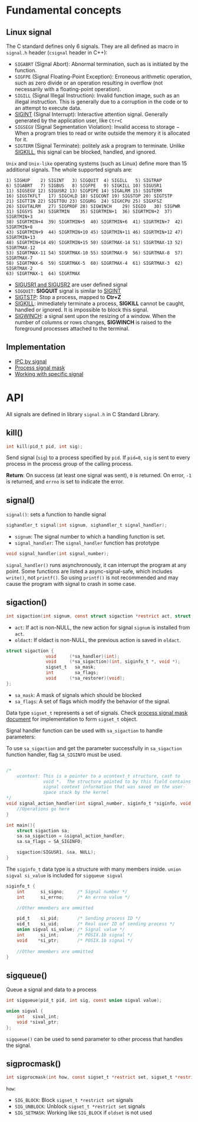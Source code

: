 # Fundamental concepts

## Linux signal

The C standard defines only 6 signals. They are all defined as macro in ``signal.h`` header (``csignal`` header in C++):

* ``SIGABRT`` (Signal Abort): Abnormal termination, such as is initiated by the function.
* ``SIGFPE`` (Signal Floating-Point Exception): Erroneous arithmetic operation, such as zero divide or an operation resulting in overflow (not necessarily with a floating-point operation).
* ``SIGILL`` (Signal Illegal Instruction): Invalid function image, such as an illegal instruction. This is generally due to a corruption in the code or to an attempt to execute data.
* [SIGINT](Working%20with%20specific%20signal.md#sigtstp-and-sigint) (Signal Interrupt): Interactive attention signal. Generally generated by the application user, like ``Ctr+C``
* ``SIGSEGV`` (Signal Segmentation Violation): Invalid access to storage − When a program tries to read or write outside the memory it is allocated for it.
* ``SIGTERM`` (Signal Terminate): politely ask a program to terminate. Unlike [SIGKILL](Working%20with%20specific%20signal.md#sigkill), this signal can be blocked, handled, and ignored.

``Unix`` and ``Unix-like`` operating systems (such as Linux) define more than 15 additional signals. The whole supported signals are:

```
1) SIGHUP	 2) SIGINT	 3) SIGQUIT	 4) SIGILL	 5) SIGTRAP
6) SIGABRT	 7) SIGBUS	 8) SIGFPE	 9) SIGKILL	10) SIGUSR1
11) SIGSEGV	12) SIGUSR2	13) SIGPIPE	14) SIGALRM	15) SIGTERM
16) SIGSTKFLT	17) SIGCHLD	18) SIGCONT	19) SIGSTOP	20) SIGTSTP
21) SIGTTIN	22) SIGTTOU	23) SIGURG	24) SIGXCPU	25) SIGXFSZ
26) SIGVTALRM	27) SIGPROF	28) SIGWINCH	29) SIGIO	30) SIGPWR
31) SIGSYS	34) SIGRTMIN	35) SIGRTMIN+1	36) SIGRTMIN+2	37) SIGRTMIN+3
38) SIGRTMIN+4	39) SIGRTMIN+5	40) SIGRTMIN+6	41) SIGRTMIN+7	42) SIGRTMIN+8
43) SIGRTMIN+9	44) SIGRTMIN+10	45) SIGRTMIN+11	46) SIGRTMIN+12	47) SIGRTMIN+13
48) SIGRTMIN+14	49) SIGRTMIN+15	50) SIGRTMAX-14	51) SIGRTMAX-13	52) SIGRTMAX-12
53) SIGRTMAX-11	54) SIGRTMAX-10	55) SIGRTMAX-9	56) SIGRTMAX-8	57) SIGRTMAX-7
58) SIGRTMAX-6	59) SIGRTMAX-5	60) SIGRTMAX-4	61) SIGRTMAX-3	62) SIGRTMAX-2
63) SIGRTMAX-1	64) SIGRTMAX	
```

* [SIGUSR1 and SIGUSR2](Working%20with%20specific%20signal.md#sigusr1-and-sigusr2) are user defined signal
* ``SIGQUIT``: **SIGQUIT** signal is similar to [SIGINT](Working%20with%20specific%20signal.md#sigtstp-and-sigint)
* [SIGTSTP](Working%20with%20specific%20signal.md#sigtstp-and-sigint): Stop a process, mapped to **Ctr+Z**
* [SIGKILL](Working%20with%20specific%20signal.md#sigkill): immediately terminate a process, **SIGKILL** cannot be caught, handled or ignored. It is impossible to block this signal.
* [SIGWINCH](Working%20with%20specific%20signal.md#sigwinch): a signal sent upon the resizing of a window. When the number of columns or rows changes, **SIGWINCH** is raised to the foreground processes attached to the terminal.

## Implementation

* [IPC by signal](IPC%20by%20signal.md)
* [Process signal mask](Process%20signal%20mask.md)
* [Working with specific signal](Working%20with%20specific%20signal.md)

# API

All signals are defined in library ``signal.h`` in C Standard Library.

## kill()

```c
int kill(pid_t pid, int sig);
```
Send signal (``sig``) to a process specified by ``pid``.
If ``pid=0``, ``sig`` is sent to every process in the process group of the calling process.

**Return**: On success (at least one signal was sent), ``0`` is returned.  On error, ``-1`` is returned, and ``errno`` is set to indicate the error.

## signal()

``signal()``: sets a function to handle signal

```c
sighandler_t signal(int signum, sighandler_t signal_handler);
```

* ``signum``: The signal number to which a handling function is set.
* ``signal_handler``: The ``signal_handler`` function has prototype

```c
void signal_handler(int signal_number);
```

``signal_handler()`` runs asynchronously, it can interrupt the program at any point. Some functions are listed a async-signal-safe, which includes ``write()``, not ``printf()``. So using ``printf()`` is not recommended and may cause the program with signal to crash in some case.

## sigaction()

```c
int sigaction(int signum, const struct sigaction *restrict act, struct sigaction *restrict oldact);
```

* ``act``: If act is non-NULL, the new action for signal ``signum`` is installed from ``act``.
* ``oldact``: If oldact is non-NULL, the previous action is saved in ``oldact``.

```c
struct sigaction {
               void     (*sa_handler)(int);
               void     (*sa_sigaction)(int, siginfo_t *, void *);
               sigset_t   sa_mask;
               int        sa_flags;
               void     (*sa_restorer)(void);
};
```

* ``sa_mask``: A mask of signals which should be blocked
* ``sa_flags``: A set of flags which modify the behavior of the signal.

Data type ``sigset_t`` represents a set of signals. Check [process signal mask document](Process%20signal%20mask.md) for implementation to form ``sigset_t`` object.

Signal handler function can be used with ``sa_sigaction`` to handle parameters:

To use ``sa_sigaction`` and get the parameter successfully in ``sa_sigaction`` function handler, flag ``SA_SIGINFO`` must be used.

```c

/*
    ucontext: This is a pointer to a ucontext_t structure, cast to
              void *.  The structure pointed to by this field contains
              signal context information that was saved on the user-
              space stack by the kernel
*/
void signal_action_handler(int signal_number, siginfo_t *siginfo, void *ucontext){
	//Operations go here
}

int main(){
	struct sigaction sa;
    sa.sa_sigaction = &signal_action_handler;
    sa.sa_flags = SA_SIGINFO;

    sigaction(SIGUSR1, &sa, NULL);
}
```

The ``siginfo_t`` data type is a structure with many members inside. ``union sigval si_value`` is included for ``sigqueue sigval``

```c
siginfo_t {
	int      si_signo;     /* Signal number */
	int      si_errno;     /* An errno value */

	//Other mmembers are ommitted

	pid_t    si_pid;       /* Sending process ID */
	uid_t    si_uid;       /* Real user ID of sending process */
	union sigval si_value; /* Signal value */
	int      si_int;       /* POSIX.1b signal */
	void    *si_ptr;       /* POSIX.1b signal */
	
	//Other mmembers are ommitted
}
```

## sigqueue()

Queue a signal and data to a process

```c
int sigqueue(pid_t pid, int sig, const union sigval value);
```

```c
union sigval {
	int   sival_int;
	void *sival_ptr;
};
```

``sigqueue()`` can be used to send parameter to other process that handles the signal.

## sigprocmask()

```c
int sigprocmask(int how, const sigset_t *restrict set, sigset_t *restrict oldset);
```

``how``:

* ``SIG_BLOCK``: Block ``sigset_t *restrict set`` signals
* ``SIG_UNBLOCK``: Unblock ``sigset_t *restrict set`` signals
* ``SIG_SETMASK``: Working like ``SIG_BLOCK`` if ``oldset`` is not used
